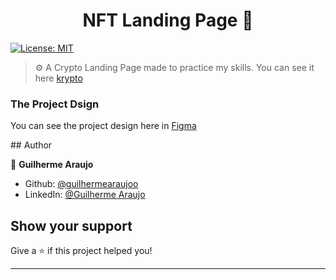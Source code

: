 <h1 align="center">NFT Landing Page 👋</h1>
<p>
  <a href="#" target="_blank">
    <img alt="License: MIT" src="https://img.shields.io/badge/License-MIT-yellow.svg" />
  </a>
</p>

> ⚙️ A Crypto Landing Page made to practice my skills. You can see it here [krypto]()

<h3>The Project Dsign</h3>
<p>
  You can see the project design here in 
  <a href="https://www.figma.com/file/sQlifR4aSncdqeg3mE44JW/Flux---Figma-Build-Tutorial-(Starter)-(Community)?t=fX0zlyfMlZtRzVTJ-0" target="_blank">Figma</a>
</p>
## Author

👤 **Guilherme Araujo**

* Github: [@guilhermearaujoo](https://github.com/guilhermearaujoo)
* LinkedIn: [@Guilherme Araujo](https://www.linkedin.com/in/guilherme-araujo-644b6419b/)

## Show your support

Give a ⭐️ if this project helped you!

***
